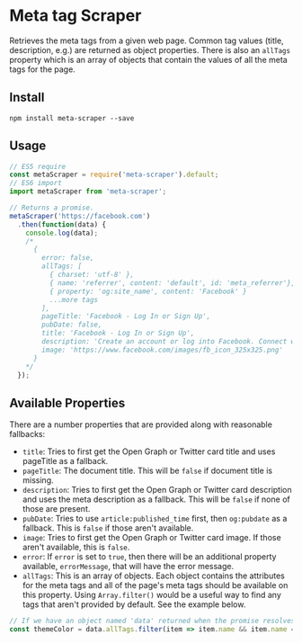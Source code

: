 # Meta tag Scraper
Retrieves the meta tags from a given web page. Common tag values (title, description, e.g.) are returned as object properties. There is also an `allTags` property which is an array of objects that contain the values of all the meta tags for the page.

## Install
```shell
npm install meta-scraper --save
```

## Usage
```javascript
// ES5 require
const metaScraper = require('meta-scraper').default;
// ES6 import
import metaScraper from 'meta-scraper';

// Returns a promise. 
metaScraper('https://facebook.com')
  .then(function(data) {
    console.log(data);
    /*
      { 
        error: false,
        allTags: [ 
          { charset: 'utf-8' },
          { name: 'referrer', content: 'default', id: 'meta_referrer'},
          { property: 'og:site_name', content: 'Facebook' }
          ...more tags
        ],
        pageTitle: 'Facebook - Log In or Sign Up',
        pubDate: false,
        title: 'Facebook - Log In or Sign Up',
        description: 'Create an account or log into Facebook. Connect with friends, family and other people you know. Share photos and videos, send messages and get updates.',
        image: 'https://www.facebook.com/images/fb_icon_325x325.png'
      }
    */
  });
```
## Available Properties
There are a number properties that are provided along with reasonable fallbacks:

- `title`: Tries to first get the Open Graph or Twitter card title and uses pageTitle as a fallback.
- `pageTitle`: The document title. This will be `false` if document title is missing.
- `description`: Tries to first get the Open Graph or Twitter card description and uses the meta description as a fallback. This will be `false` if none of those are present.
- `pubDate`: Tries to use `article:published_time` first, then `og:pubdate` as a fallback. This is `false` if those aren't available.
- `image`:  Tries to first get the Open Graph or Twitter card image. If those aren't available, this is `false`.
- `error`: If `error` is set to `true`, then there will be an additional property available, `errorMessage`, that will have the error message.
- `allTags`: This is an array of objects. Each object contains the attributes for the meta tags and all of the page's meta tags should be available on this property.  Using `Array.filter()` would be a useful way to find any tags that aren't provided by default. See the example below.

```javascript
// If we have an object named 'data' returned when the promise resolves, we can get theme color:
const themeColor = data.allTags.filter(item => item.name && item.name === 'theme-color')[0].content;
```
